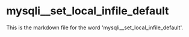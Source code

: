# mysqli__set_local_infile_default

This is the markdown file for the word 'mysqli__set_local_infile_default'.
